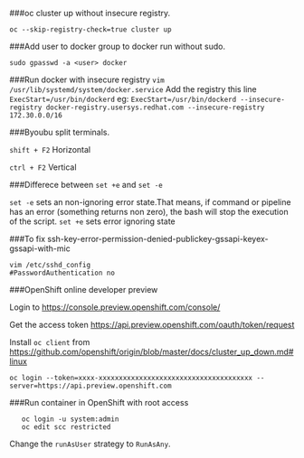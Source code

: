 ###oc cluster up without insecure registry.

`oc --skip-registry-check=true cluster up`

###Add user to docker group to docker run without sudo.

`sudo gpasswd -a <user> docker`

###Run docker with insecure registry
`vim /usr/lib/systemd/system/docker.service`
Add the registry this line 
`ExecStart=/usr/bin/dockerd`
eg: `ExecStart=/usr/bin/dockerd --insecure-registry docker-registry.usersys.redhat.com --insecure-registry 172.30.0.0/16`

###Byoubu split terminals.

`shift + F2` Horizontal

`ctrl + F2` Vertical

###Differece between `set +e` and `set -e`

`set -e` sets an non-ignoring error state.That means, if command or pipeline has an error (something returns non zero), the bash will stop the execution of the script.
`set +e` sets error ignoring state

###To fix ssh-key-error-permission-denied-publickey-gssapi-keyex-gssapi-with-mic

```
vim /etc/sshd_config
#PasswordAuthentication no
```

###OpenShift online developer preview

Login to https://console.preview.openshift.com/console/

Get the access token https://api.preview.openshift.com/oauth/token/request

Install `oc client` from https://github.com/openshift/origin/blob/master/docs/cluster_up_down.md#linux

`oc login --token=xxxx-xxxxxxxxxxxxxxxxxxxxxxxxxxxxxxxxxxxxxx --server=https://api.preview.openshift.com`

###Run container in OpenShift with root access

```
   oc login -u system:admin
   oc edit scc restricted
```
Change the `runAsUser` strategy to `RunAsAny`.

